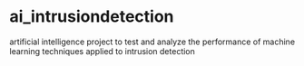 # ai_intrusiondetection
artificial intelligence project to test and analyze the performance of machine learning techniques applied to intrusion detection
